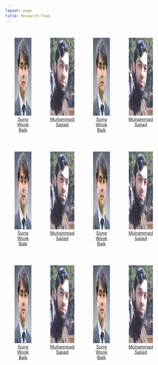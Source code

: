 ```yaml
---
layout: page
title: Research Team
---
```

 

<div style=" display: inline-flex; text-align: center;">
	
<div  style="padding: 30px" >
	<img width="200px" height="250px" src="/public/pictures/swbaik.jpg">
        <a     href="http://home.sejong.ac.kr/~sbaik/" target="_blank">
        Sung Wook Baik
 		</a>
 		 
</div>
 


 
<div style="padding: 30px" >
	<img width="200px" height="250px" src="/public/pictures/khan.jpg">
        <a     href="https://scholar.google.co.kr/citations?user=E4-dElIAAAAJ&hl=en" target="_blank">
        Muhammad Sajjad
 		</a>
</div>
 

<div  style="padding: 30px" >
	<img width="200px" height="250px" src="/public/pictures/swbaik.jpg">
        <a     href="http://home.sejong.ac.kr/~sbaik/" target="_blank">
        Sung Wook Baik
 		</a>
 		 
</div>
 


 
<div style="padding: 30px" >
	<img width="200px" height="250px" src="/public/pictures/khan.jpg">
        <a    href="https://scholar.google.co.kr/citations?user=E4-dElIAAAAJ&hl=en" target="_blank">
        Muhammad Sajjad
 		</a>
</div>
 


</div> 


<!-- ################################################################################################ -->
<div style=" display: inline-flex; text-align: center;">
	
<div  style="padding: 30px" >
	<img width="200px" height="250px" src="/public/pictures/swbaik.jpg">
        <a     href="http://home.sejong.ac.kr/~sbaik/" target="_blank">
        Sung Wook Baik
 		</a>		 
</div>

 
<div style="padding: 30px" >
	<img width="200px" height="250px" src="/public/pictures/khan.jpg">
        <a     href="https://scholar.google.co.kr/citations?user=E4-dElIAAAAJ&hl=en" target="_blank">
        Muhammad Sajjad
 		</a>
</div>
 

<div  style="padding: 30px" >
	<img width="200px" height="250px" src="/public/pictures/swbaik.jpg">
        <a     href="http://home.sejong.ac.kr/~sbaik/" target="_blank">
        Sung Wook Baik
 		</a>		 
</div>
 


 
<div style="padding: 30px" >
	<img width="200px" height="250px" src="/public/pictures/khan.jpg">
        <a    href="https://scholar.google.co.kr/citations?user=E4-dElIAAAAJ&hl=en" target="_blank">
        Muhammad Sajjad
 		</a>
</div>
</div> 




 
 <!-- ################################################################################################ -->
<div style=" display: inline-flex; text-align: center;">
	
<div  style="padding: 30px" >
	<img width="200px" height="250px" src="/public/pictures/swbaik.jpg">
        <a     href="http://home.sejong.ac.kr/~sbaik/" target="_blank">
        Sung Wook Baik
 		</a>		 
</div>

 
<div style="padding: 30px" >
	<img width="200px" height="250px" src="/public/pictures/khan.jpg">
        <a     href="https://scholar.google.co.kr/citations?user=E4-dElIAAAAJ&hl=en" target="_blank">
        Muhammad Sajjad
 		</a>
</div>
 

<div  style="padding: 30px" >
	<img width="200px" height="250px" src="/public/pictures/swbaik.jpg">
        <a     href="http://home.sejong.ac.kr/~sbaik/" target="_blank">
        Sung Wook Baik
 		</a>		 
</div>
 


 
<div style="padding: 30px" >
	<img width="200px" height="250px" src="/public/pictures/khan.jpg">
        <a    href="https://scholar.google.co.kr/citations?user=E4-dElIAAAAJ&hl=en" target="_blank">
        Muhammad Sajjad
 		</a>
</div>
</div> 